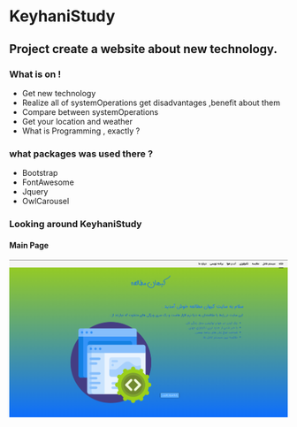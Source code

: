 # KeyhaniStudy

<h2>Project create a website about new technology.</h2>

<h3>What is on !</h3>

<ul>
    <li>Get new technology</li>
    <li>Realize all of systemOperations get disadvantages ,benefit about them</li>
    <li>Compare between systemOperations</li>
    <li>Get your location and weather</li>
    <li>What is Programming , exactly ?</li>
</ul>

<div>
    <h3>what packages was used there ?</h3>
    <ul>
        <li>Bootstrap</li>
        <li>FontAwesome</li>
        <li>Jquery</li>
        <li>OwlCarousel</li>
    </ul>
</div>


<div>
    <h3>Looking around KeyhaniStudy</h3>
    <h4>Main Page</h4>
    <img src="assets/img/readme/keyhanStudy.PNG" alt="keyhanStudy.PNG">
</div> 
